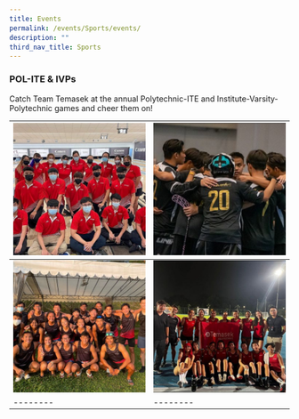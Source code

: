 ```yaml
---
title: Events
permalink: /events/Sports/events/
description: ""
third_nav_title: Sports
---
```

### POL-ITE & IVPs
Catch Team Temasek at the annual Polytechnic-ITE and Institute-Varsity-Polytechnic games and cheer them on!



| ![](/images/Sports/BOWLING_POL-ITE%2021-22.png) | ![](/images/Sports/FLOORBALL_POL-ITE%20AY21-22.png)
| -------- | -------- |
|![](/images/Sports/KAYAK%20RACING_POL-ITE%202022.png) | ![](/images/Sports/TOUCH%20FOOTBALL_POL-ITE%20Games%202022.png)|
| -------- | -------- |


